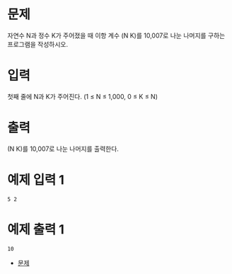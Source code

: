 # 문제

자연수 N과 정수 K가 주어졌을 때 이항 계수 (N K)를 10,007로 나눈 나머지를 구하는 프로그램을 작성하시오.

# 입력

첫째 줄에 N과 K가 주어진다. (1 ≤ N ≤ 1,000, 0 ≤ K ≤ N)

# 출력

(N K)를 10,007로 나눈 나머지를 출력한다.

# 예제 입력 1
```
5 2
```

# 예제 출력 1
```
10
```

- <a href="https://www.acmicpc.net/problem/11051" title="문제" target="_blank">문제</a>